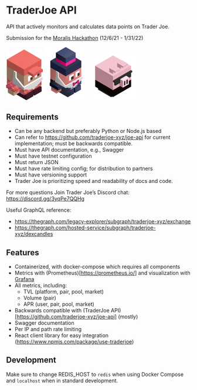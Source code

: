 # TraderJoe API

API that actively monitors and calculates data points on Trader Joe.

Submission for the [Moralis Hackathon](https://moralis.io/avalanche-hackathon/) (12/6/21 - 1/31/22)

<p float="left">
  <img src="./assets/TraderJoe.png" width="100" />
  <img src="./assets/BankerJoe.png" width="120" /> 
  <img src="./assets/EarnPig.png" width="130" />
</p>

## Requirements

-   Can be any backend but preferably Python or Node.js based
-   Can refer to https://github.com/traderjoe-xyz/joe-api for current implementation; must be backwards compatible.
-   Must have API documentation, e.g., Swagger
-   Must have testnet configuration
-   Must return JSON
-   Must have rate limiting config; for distribution to partners
-   Must have versioning support
-   Trader Joe is prioritizing speed and readability of docs and code.

For more questions
Join Trader Joe’s Discord chat: https://discord.gg/3yqPe7QQHg

Useful GraphQL reference:

-   https://thegraph.com/legacy-explorer/subgraph/traderjoe-xyz/exchange
-   https://thegraph.com/hosted-service/subgraph/traderjoe-xyz/dexcandles

## Features

-   Containerized, with docker-compose which requires all components
-   Metrics with (Prometheus)[https://prometheus.io/] and visualization with [Grafana](https://grafana.com/)
-   All metrics, including:
    -   TVL (platform, pair, pool, market)
    -   Volume (pair)
    -   APR (user, pair, pool, market)
-   Backwards compatible with (TraderJoe API)[https://github.com/traderjoe-xyz/joe-api] (mostly)
-   Swagger documentation
-   Per IP and path rate limiting
-   React client library for easy integration (https://www.npmjs.com/package/use-traderjoe)

## Development
Make sure to change REDIS_HOST to `redis` when using Docker Compose and `localhost` when in standard development.